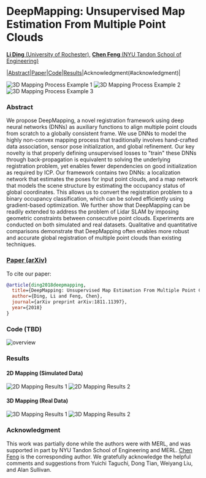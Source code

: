 # DeepMapping: Unsupervised Map Estimation From Multiple Point Clouds

[**Li Ding** (University of Rochester)](https://www.hajim.rochester.edu/ece/lding6/), [**Chen Feng** (NYU Tandon School of Engineering)](https://simbaforrest.github.io)

|[Abstract](#abstract)|[Paper](#paper-arxiv)|[Code](#code-tbd)|[Results](#results)|Acknowledgment(#acknowledgment)|

![3D Mapping Process Example 1](https://github.com/ai4ce/DeepMapping/raw/master/resources/sample_vis_AVD.gif)
![3D Mapping Process Example 2](https://github.com/ai4ce/DeepMapping/raw/master/resources/sample2_vis_AVD.gif)
![3D Mapping Process Example 3](https://github.com/ai4ce/DeepMapping/raw/master/resources/sample3_vis_AVD.gif)

### Abstract
We propose DeepMapping, a novel registration framework using deep neural networks (DNNs) as auxiliary functions to align multiple point clouds from scratch to a globally consistent frame. We use DNNs to model the highly non-convex mapping process that traditionally involves hand-crafted data association, sensor pose initialization, and global refinement. Our key novelty is that properly defining unsupervised losses to "train" these DNNs through back-propagation is equivalent to solving the underlying registration problem, yet enables fewer dependencies on good initialization as required by ICP. Our framework contains two DNNs: a localization network that estimates the poses for input point clouds, and a map network that models the scene structure by estimating the occupancy status of global coordinates. This allows us to convert the registration problem to a binary occupancy classification, which can be solved efficiently using gradient-based optimization. We further show that DeepMapping can be readily extended to address the problem of Lidar SLAM by imposing geometric constraints between consecutive point clouds. Experiments are conducted on both simulated and real datasets. Qualitative and quantitative comparisons demonstrate that DeepMapping often enables more robust and accurate global registration of multiple point clouds than existing techniques.

### [Paper (arXiv)](https://arxiv.org/abs/1811.11397)
To cite our paper:   
```BibTex
@article{ding2018deepmapping,
  title={DeepMapping: Unsupervised Map Estimation From Multiple Point Clouds},
  author={Ding, Li and Feng, Chen},
  journal={arXiv preprint arXiv:1811.11397},
  year={2018}
}
```

### Code (TBD)
![overview](https://github.com/ai4ce/DeepMapping/raw/master/resources/deepmapping-overview.jpg)

### Results
#### 2D Mapping (Simulated Data)
![2D Mapping Results 1](https://github.com/ai4ce/DeepMapping/raw/master/resources/deepmapping-2Dmapping.jpg)
![2D Mapping Results 2](https://github.com/ai4ce/DeepMapping/raw/master/resources/deepmapping-2Dmapping2.jpg)
#### 3D Mapping (Real Data)
![3D Mapping Results 1](https://github.com/ai4ce/DeepMapping/raw/master/resources/deepmapping-3Dmapping.jpg)
![3D Mapping Results 2](https://github.com/ai4ce/DeepMapping/raw/master/resources/deepmapping-3Dmapping2.jpg)

### Acknowledgment
This work was partially done while the authors were with MERL, and was supported in part by NYU Tandon School of Engineering and MERL. [Chen Feng](https://simbaforrest.github.io) is the corresponding author. We gratefully acknowledge the helpful comments and suggestions from Yuichi Taguchi, Dong Tian, Weiyang Liu, and Alan Sullivan.
